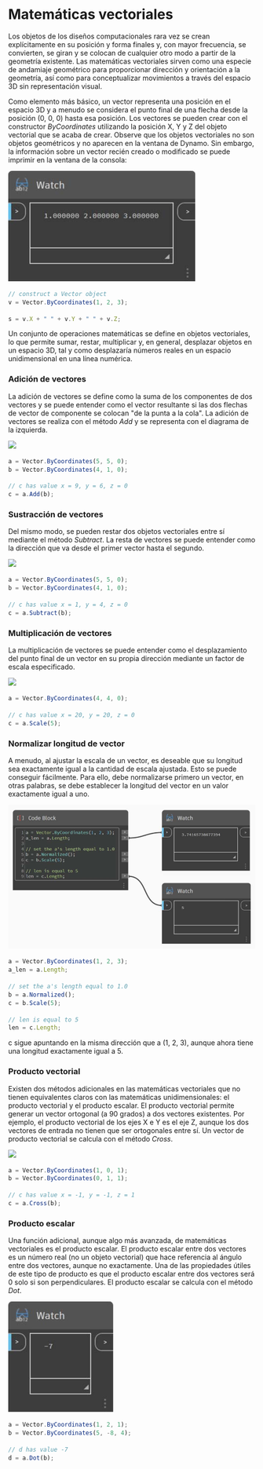 # Matemáticas vectoriales

Los objetos de los diseños computacionales rara vez se crean explícitamente en su posición y forma finales y, con mayor frecuencia, se convierten, se giran y se colocan de cualquier otro modo a partir de la geometría existente. Las matemáticas vectoriales sirven como una especie de andamiaje geométrico para proporcionar dirección y orientación a la geometría, así como para conceptualizar movimientos a través del espacio 3D sin representación visual.

Como elemento más básico, un vector representa una posición en el espacio 3D y a menudo se considera el punto final de una flecha desde la posición (0, 0, 0) hasta esa posición. Los vectores se pueden crear con el constructor _ByCoordinates_ utilizando la posición X, Y y Z del objeto vectorial que se acaba de crear. Observe que los objetos vectoriales no son objetos geométricos y no aparecen en la ventana de Dynamo. Sin embargo, la información sobre un vector recién creado o modificado se puede imprimir en la ventana de la consola:

![](../images/8-2/3/vectormath01.jpg)

```js
// construct a Vector object
v = Vector.ByCoordinates(1, 2, 3);

s = v.X + " " + v.Y + " " + v.Z;
```

Un conjunto de operaciones matemáticas se define en objetos vectoriales, lo que permite sumar, restar, multiplicar y, en general, desplazar objetos en un espacio 3D, tal y como desplazaría números reales en un espacio unidimensional en una línea numérica.

### Adición de vectores

La adición de vectores se define como la suma de los componentes de dos vectores y se puede entender como el vector resultante si las dos flechas de vector de componente se colocan "de la punta a la cola". La adición de vectores se realiza con el método _Add_ y se representa con el diagrama de la izquierda.

![](../images/8-2/3/VectorMath\_02.png)

```js
a = Vector.ByCoordinates(5, 5, 0);
b = Vector.ByCoordinates(4, 1, 0);

// c has value x = 9, y = 6, z = 0
c = a.Add(b);
```

### Sustracción de vectores

Del mismo modo, se pueden restar dos objetos vectoriales entre sí mediante el método _Subtract_. La resta de vectores se puede entender como la dirección que va desde el primer vector hasta el segundo.

![](../images/8-2/3/VectorMath\_03.png)

```js
a = Vector.ByCoordinates(5, 5, 0);
b = Vector.ByCoordinates(4, 1, 0);

// c has value x = 1, y = 4, z = 0
c = a.Subtract(b);
```

### Multiplicación de vectores

La multiplicación de vectores se puede entender como el desplazamiento del punto final de un vector en su propia dirección mediante un factor de escala especificado.

![](../images/8-2/3/VectorMath\_04.png)

```js
a = Vector.ByCoordinates(4, 4, 0);

// c has value x = 20, y = 20, z = 0
c = a.Scale(5);
```

### Normalizar longitud de vector

A menudo, al ajustar la escala de un vector, es deseable que su longitud sea exactamente igual a la cantidad de escala ajustada. Esto se puede conseguir fácilmente. Para ello, debe normalizarse primero un vector, en otras palabras, se debe establecer la longitud del vector en un valor exactamente igual a uno.

![](../images/8-2/3/vectormath05.jpg)

```js
a = Vector.ByCoordinates(1, 2, 3);
a_len = a.Length;

// set the a's length equal to 1.0
b = a.Normalized();
c = b.Scale(5);

// len is equal to 5
len = c.Length;
```

c sigue apuntando en la misma dirección que a (1, 2, 3), aunque ahora tiene una longitud exactamente igual a 5.

### Producto vectorial

Existen dos métodos adicionales en las matemáticas vectoriales que no tienen equivalentes claros con las matemáticas unidimensionales: el producto vectorial y el producto escalar. El producto vectorial permite generar un vector ortogonal (a 90 grados) a dos vectores existentes. Por ejemplo, el producto vectorial de los ejes X e Y es el eje Z, aunque los dos vectores de entrada no tienen que ser ortogonales entre sí. Un vector de producto vectorial se calcula con el método _Cross_.

![](../images/8-2/3/VectorMath\_06.png)

```js
a = Vector.ByCoordinates(1, 0, 1);
b = Vector.ByCoordinates(0, 1, 1);

// c has value x = -1, y = -1, z = 1
c = a.Cross(b);
```

### Producto escalar

Una función adicional, aunque algo más avanzada, de matemáticas vectoriales es el producto escalar. El producto escalar entre dos vectores es un número real (no un objeto vectorial) que hace referencia al ángulo entre dos vectores, aunque no exactamente. Una de las propiedades útiles de este tipo de producto es que el producto escalar entre dos vectores será 0 solo si son perpendiculares. El producto escalar se calcula con el método _Dot_.

![](../images/8-2/3/vectormath07.jpg)

```js
a = Vector.ByCoordinates(1, 2, 1);
b = Vector.ByCoordinates(5, -8, 4);

// d has value -7
d = a.Dot(b);
```
